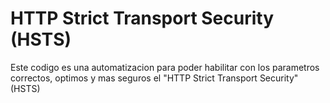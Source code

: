 # HTTP Strict Transport Security (HSTS)
Este codigo es una automatizacion para poder habilitar con los parametros correctos, optimos y mas seguros el "HTTP Strict Transport Security" (HSTS)
